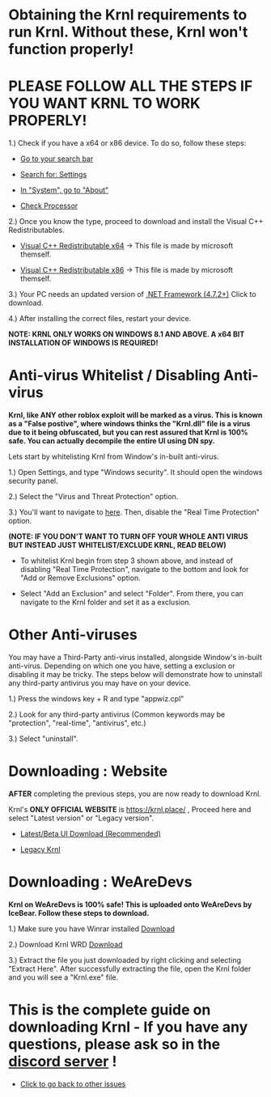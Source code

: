 # Obtaining the Krnl requirements to run Krnl. Without these, Krnl won't function properly!
# PLEASE FOLLOW ALL THE STEPS IF YOU WANT KRNL TO WORK PROPERLY!
1.) Check if you have a x64 or x86 device. To do so, follow these steps:

- [Go to your search bar](https://cdn.discordapp.com/attachments/1053725471688368179/1099073836684673114/qI3yNQNskG.png)
 - [Search for: Settings](https://cdn.discordapp.com/attachments/1053725471688368179/1099075930988740678/chrome_XwXQkFBH5P.png)
 - [In "System", go to "About"](https://cdn.discordapp.com/attachments/1053725471688368179/1099076416743690452/ApplicationFrameHost_AYs74c10RA.png)

- [Check Processor](https://cdn.discordapp.com/attachments/903380408597614623/1013503478380896266/unknown.png)

2.) Once you know the type, proceed to download and install the Visual C++ Redistributables.

- [Visual C++ Redistributable x64](https://aka.ms/vs/16/release/vc_redist.x64.exe) -> This file is made by microsoft themself.


- [Visual C++ Redistributable x86](https://aka.ms/vs/16/release/vc_redist.x86.exe) -> This file is made by microsoft themself.

3.) Your PC needs an updated version of [.NET Framework (4.7.2+)](https://dotnet.microsoft.com/download/dotnet-framework/net48) Click to download.


4.) After installing the correct files, restart your device. 

**NOTE: KRNL ONLY WORKS ON WINDOWS 8.1 AND ABOVE. A x64 BIT INSTALLATION OF WINDOWS IS REQUIRED!**

# Anti-virus Whitelist / Disabling Anti-virus
**Krnl, like ANY other roblox exploit will be marked as a virus. This is known as a "False postive", where windows thinks the "Krnl.dll" file is a virus due to it being obfuscated, but you can rest assured that Krnl is 100% safe.
You can actually decompile the entire UI using DN spy.**

Lets start by whitelisting Krnl from Window's in-built anti-virus.

1.) Open Settings, and type "Windows security". It should open the windows security panel.

2.) Select the "Virus and Threat Protection" option.

3.) You'll want to navigate to [here](https://cdn.discordapp.com/attachments/903380408597614623/1013506105420283934/unknown.png). Then, disable the "Real Time Protection" option.


**(NOTE: IF YOU DON'T WANT TO TURN OFF YOUR WHOLE ANTI VIRUS BUT INSTEAD JUST WHITELIST/EXCLUDE KRNL, READ BELOW)**

- To whitelist Krnl begin from step 3 shown above, and instead of disabling "Real Time Protection", navigate to the bottom and look for "Add or Remove Exclusions" option.

- Select "Add an Exclusion" and select "Folder". From there, you can navigate to the Krnl folder and set it as a exclusion.


# Other Anti-viruses

You may have a Third-Party anti-virus installed, alongside Window's in-built anti-virus. Depending on which one you have, setting a exclusion or disabling it may be tricky. The steps below will demonstrate how to uninstall any third-party antivirus you may have on your device.

1.) Press the windows key + R and type "appwiz.cpl"

2.) Look for any third-party antivirus (Common keywords may be "protection", "real-time", "antivirus", etc.)

3.) Select "uninstall".


# Downloading : Website

**AFTER** completing the previous steps, you are now ready to download Krnl.

Krnl's **ONLY OFFICIAL WEBSITE** is https://krnl.place/ , Proceed here and select "Latest version" or "Legacy version".

- [Latest/Beta UI Download (Recommended)](https://k-storage.com/krnl_beta.exe)

- [Legacy Krnl](https://k-storage.com/krnl_bootstrapper.exe)

# Downloading : WeAreDevs
**Krnl on WeAreDevs is 100% safe! This is uploaded onto WeAreDevs by IceBear. Follow these steps to download.**

1.) Make sure you have Winrar installed [Download](https://www.win-rar.com/postdownload.html?&L=0)

2.) Download Krnl WRD [Download](https://wearedevs.net/d/Krnl)

3.) Extract the file you just downloaded by right clicking and selecting "Extract Here". After successfully extracting the file, open the Krnl folder and you will see a "Krnl.exe" file. 


# This is the complete guide on downloading Krnl - If you have any questions, please ask so in the [discord server](https://krnl.place/invite.html) !
- [Click to go back to other issues](https://github.com/Krnl-staff/Faq/blob/main/README.md)
